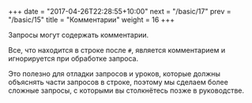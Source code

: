 +++
date =  "2017-04-26T22:28:55+10:00"
next = "/basic/17"
prev = "/basic/15"
title = "Комментарии"
weight = 16
+++

Запросы могут содержать комментарии.

Все, что находится в строке после `#`, является комментарием и игнорируется при обработке запроса.

Это полезно для отладки запросов и уроков, которые должны объяснять части запросов в строке, поэтому мы сделаем более сложные запросы, с которыми вы столкнётесь позже в руководстве.